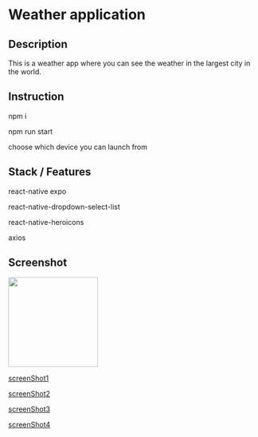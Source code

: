 # Weather application

## Description
This is a weather app where you can see the weather in the largest city in the world.

## Instruction
npm i 

npm run start

choose which device you can launch from

## Stack / Features
react-native expo

react-native-dropdown-select-list

react-native-heroicons

axios

## Screenshot
<img src="[https://github.com/matvii1/bank-app/assets/101810764/20d6c721-6d7a-4287-a340-69b87cb80cdc](https://github.com/NadieinOleh/native-weather-app/blob/main/assets/screenShots/1jpg.jpg)"  width="180" />

[screenShot1](https://github.com/NadieinOleh/native-weather-app/blob/main/assets/screenShots/1jpg.jpg)

[screenShot2](https://github.com/NadieinOleh/native-weather-app/blob/main/assets/screenShots/2jpg.jpg)

[screenShot3](https://github.com/NadieinOleh/native-weather-app/blob/main/assets/screenShots/3jpg.jpg)

[screenShot4](https://github.com/NadieinOleh/native-weather-app/blob/main/assets/screenShots/4.jpg)

